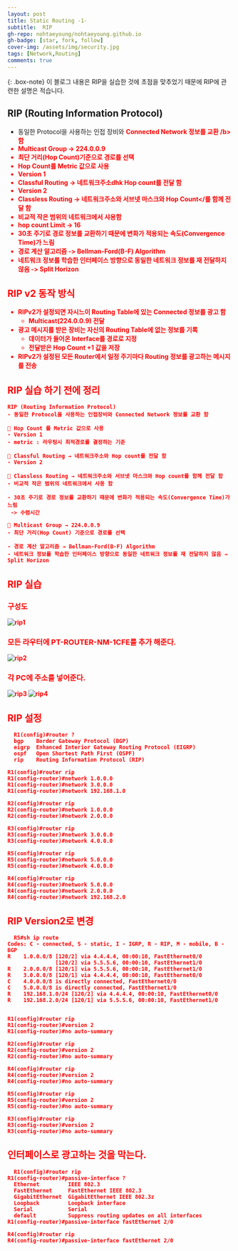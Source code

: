 ```yaml
---
layout: post
title: Static Routing -1-
subtitle:  RIP
gh-repo: nohtaeyoung/nohtaeyoung.github.io
gh-badge: [star, fork, follow]
cover-img: /assets/img/security.jpg
tags: [Network,Routing]
comments: true
---
```


{: .box-note}
이 블로그 내용은 RIP을 실습한 것에 초점을 맞추었기 때문에 RIP에 관련한 설명은 적습니다.


## RIP (Routing Information Protocol)
 - 동일한 Protocol을 사용하는 인접 장비와 <b style="color:red"> Connected Network 정보를 교환 /b> 함
  - Multicast Group -> 224.0.0.9
 - <b style="color:red">최단 거리(Hop Count)기준으로 경로를 선택</b>
  - Hop Count를 Metric 값으로 사용
 - Version 1
  - Classful Routing -> <b>네트워크주소</b>dhk <b>Hop count</b>를 전달 함
 - Version 2
  - Classless Routing -> <b>네트워크주소</b>와 <b>서브넷 마스크</b>와 <b>Hop Count</를 함께 전달 함
 - 비교적 작은 범위의 네트워크에서 샤용함
  -  <b style="color:red">hop count Limit -> 16</b>
 - 30초 주기로 경로 정보를 교환하기 때문에 변화가 적용되는 속도(Convergence Time)가 느림
 - 경로 계산 알고리즘 -> Bellman-Ford(B-F) Algorithm
 - 네트워크 정보를 학습한 인터페이스 방향으로 동일한 네트워크 정보를 재 전달하지 않음 -> Split Horizon
  
## RIP v2 동작 방식
- RIPv2가 설정되면 자시느이 Routing Table에 있는 Connected 정보를 광고 함
  - Multicast(224.0.0.9) 전달
- 광고 메시지를 받은 장비는 자신의 Routing Table에 없는 정보를 기록
  - 데이터가 들어온 Interface를 경로로 지정
  - 전달받은 Hop Count +1 값을 저장
- RIPv2가 설정된 모든 Router에서 일정 주기마다 Routing 정보를 광고하는 메시지를 전송

  
## RIP 실습 하기 전에 정리

~~~
RIP (Routing Information Protocol)
- 동일한 Protocol을 사용하는 인접장비와 Connected Network 정보를 교환 함

 Hop Count 를 Metric 값으로 사용
- Version 1
- metric : 라우팅시 최적경로를 결정하는 기준 

 Classful Routing → 네트워크주소와 Hop count를 전달 함
- Version 2

 Classless Routing → 네트워크주소와 서브넷 마스크와 Hop count를 함께 전달 함
- 비교적 작은 범위의 네트워크에서 사용 함

- 30초 주기로 경로 정보를 교환하기 때문에 변화가 적용되는 속도(Convergence Time)가 느림
 -> 수렴시간 

 Multicast Group → 224.0.0.9
- 최단 거리(Hop Count) 기준으로 경로를 선택

- 경로 계산 알고리즘 → Bellman-Ford(B-F) Algorithm
- 네트워크 정보를 학습한 인터페이스 방향으로 동일한 네트워크 정보를 재 전달하지 않음 → Split Horizon
~~~
## RIP 실습
  <h3>구성도</h3>
  
  ![rip1](../assets/img/rip1.png)
  
### 모든 라우터에 PT-ROUTER-NM-1CFE를 추가 해준다.
  
  ![rip2](../assets/img/rip2.png)
  
### 각 PC에 주소를 넣어준다.
  
   ![rip3](../assets/img/rip3.png)
   ![rip4](../assets/img/rip4.png)
  
## RIP 설정  
  
```
  R1(config)#router ?
  bgp    Border Gateway Protocol (BGP)
  eigrp  Enhanced Interior Gateway Routing Protocol (EIGRP)
  ospf   Open Shortest Path First (OSPF)
  rip    Routing Information Protocol (RIP)

R1(config)#router rip
R1(config-router)#network 1.0.0.0
R1(config-router)#network 3.0.0.0
R1(config-router)#network 192.168.1.0

R2(config)#router rip 
R2(config-router)#network 1.0.0.0
R2(config-router)#network 2.0.0.0

R3(config)#router rip 
R3(config-router)#network 3.0.0.0
R3(config-router)#network 4.0.0.0

R5(config)#router rip 
R5(config-router)#network 5.0.0.0
R5(config-router)#network 4.0.0.0

R4(config)#router rip 
R4(config-router)#network 5.0.0.0
R4(config-router)#network 2.0.0.0
R4(config-router)#network 192.168.2.0
```

## RIP Version2로 변경
```
  R5#sh ip route 
Codes: C - connected, S - static, I - IGRP, R - RIP, M - mobile, B - BGP
R    1.0.0.0/8 [120/2] via 4.4.4.4, 00:00:10, FastEthernet0/0
               [120/2] via 5.5.5.6, 00:00:10, FastEthernet1/0
R    2.0.0.0/8 [120/1] via 5.5.5.6, 00:00:10, FastEthernet1/0
R    3.0.0.0/8 [120/1] via 4.4.4.4, 00:00:10, FastEthernet0/0
C    4.0.0.0/8 is directly connected, FastEthernet0/0
C    5.0.0.0/8 is directly connected, FastEthernet1/0
R    192.168.1.0/24 [120/2] via 4.4.4.4, 00:00:10, FastEthernet0/0
R    192.168.2.0/24 [120/1] via 5.5.5.6, 00:00:10, FastEthernet1/0

  
R1(config)#router rip 
R1(config-router)#version 2
R1(config-router)#no auto-summary

R2(config)#router rip 
R2(config-router)#version 2
R2(config-router)#no auto-summary

R4(config)#router rip 
R4(config-router)#version 2
R4(config-router)#no auto-summary

R5(config)#router rip 
R5(config-router)#version 2
R5(config-router)#no auto-summary

R3(config)#router rip
R3(config-router)#version 2
R3(config-router)#no auto-summary
```  
  
## 인터페이스로 광고하는 것을 막는다.
```
  R1(config)#router rip
R1(config-router)#passive-interface ?
  Ethernet         IEEE 802.3
  FastEthernet     FastEthernet IEEE 802.3
  GigabitEthernet  GigabitEthernet IEEE 802.3z
  Loopback         Loopback interface
  Serial           Serial
  default          Suppress routing updates on all interfaces
R1(config-router)#passive-interface fastEthernet 2/0

R4(config)#router rip 
R4(config-router)#passive-interface fastEthernet 2/0

```
  


